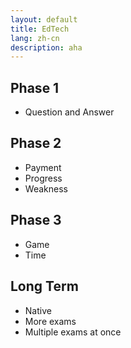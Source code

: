 ```yaml
---
layout: default
title: EdTech
lang: zh-cn
description: aha
---
```


## Phase 1

* Question and Answer

## Phase 2

* Payment
* Progress
* Weakness

## Phase 3

* Game
* Time

## Long Term

* Native
* More exams
* Multiple exams at once